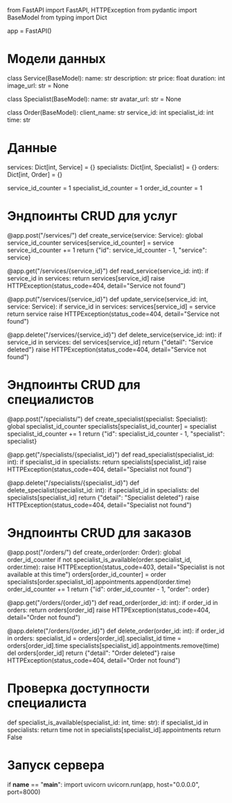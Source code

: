 from FastAPI import FastAPI, HTTPException
from pydantic import BaseModel
from typing import Dict

app = FastAPI()

# Модели данных
class Service(BaseModel):
    name: str
    description: str
    price: float
    duration: int
    image_url: str = None

class Specialist(BaseModel):
    name: str
    avatar_url: str = None

class Order(BaseModel):
    client_name: str
    service_id: int
    specialist_id: int
    time: str

# Данные
services: Dict[int, Service] = {}
specialists: Dict[int, Specialist] = {}
orders: Dict[int, Order] = {}

service_id_counter = 1
specialist_id_counter = 1
order_id_counter = 1

# Эндпоинты CRUD для услуг
@app.post("/services/")
def create_service(service: Service):
    global service_id_counter
    services[service_id_counter] = service
    service_id_counter += 1
    return {"id": service_id_counter - 1, "service": service}

@app.get("/services/{service_id}")
def read_service(service_id: int):
    if service_id in services:
        return services[service_id]
    raise HTTPException(status_code=404, detail="Service not found")

@app.put("/services/{service_id}")
def update_service(service_id: int, service: Service):
    if service_id in services:
        services[service_id] = service
        return service
    raise HTTPException(status_code=404, detail="Service not found")

@app.delete("/services/{service_id}")
def delete_service(service_id: int):
    if service_id in services:
        del services[service_id]
        return {"detail": "Service deleted"}
    raise HTTPException(status_code=404, detail="Service not found")

# Эндпоинты CRUD для специалистов
@app.post("/specialists/")
def create_specialist(specialist: Specialist):
    global specialist_id_counter
    specialists[specialist_id_counter] = specialist
    specialist_id_counter += 1
    return {"id": specialist_id_counter - 1, "specialist": specialist}

@app.get("/specialists/{specialist_id}")
def read_specialist(specialist_id: int):
    if specialist_id in specialists:
        return specialists[specialist_id]
    raise HTTPException(status_code=404, detail="Specialist not found")

@app.delete("/specialists/{specialist_id}")
def delete_specialist(specialist_id: int):
    if specialist_id in specialists:
        del specialists[specialist_id]
        return {"detail": "Specialist deleted"}
    raise HTTPException(status_code=404, detail="Specialist not found")

# Эндпоинты CRUD для заказов
@app.post("/orders/")
def create_order(order: Order):
    global order_id_counter
    if not specialist_is_available(order.specialist_id, order.time):
        raise HTTPException(status_code=403, detail="Specialist is not available at this time")
    orders[order_id_counter] = order
    specialists[order.specialist_id].appointments.append(order.time)
    order_id_counter += 1
    return {"id": order_id_counter - 1, "order": order}

@app.get("/orders/{order_id}")
def read_order(order_id: int):
    if order_id in orders:
        return orders[order_id]
    raise HTTPException(status_code=404, detail="Order not found")

@app.delete("/orders/{order_id}")
def delete_order(order_id: int):
    if order_id in orders:
        specialist_id = orders[order_id].specialist_id
        time = orders[order_id].time
        specialists[specialist_id].appointments.remove(time)
        del orders[order_id]
        return {"detail": "Order deleted"}
    raise HTTPException(status_code=404, detail="Order not found")

# Проверка доступности специалиста
def specialist_is_available(specialist_id: int, time: str):
    if specialist_id in specialists:
        return time not in specialists[specialist_id].appointments
    return False

# Запуск сервера
if __name__ == "__main__":
    import uvicorn
    uvicorn.run(app, host="0.0.0.0", port=8000)
